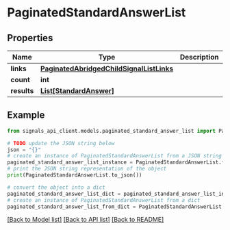 # PaginatedStandardAnswerList


## Properties

Name | Type | Description | Notes
------------ | ------------- | ------------- | -------------
**links** | [**PaginatedAbridgedChildSignalListLinks**](PaginatedAbridgedChildSignalListLinks.md) |  | [optional] 
**count** | **int** |  | [optional] 
**results** | [**List[StandardAnswer]**](StandardAnswer.md) |  | [optional] 

## Example

```python
from signals_api_client.models.paginated_standard_answer_list import PaginatedStandardAnswerList

# TODO update the JSON string below
json = "{}"
# create an instance of PaginatedStandardAnswerList from a JSON string
paginated_standard_answer_list_instance = PaginatedStandardAnswerList.from_json(json)
# print the JSON string representation of the object
print(PaginatedStandardAnswerList.to_json())

# convert the object into a dict
paginated_standard_answer_list_dict = paginated_standard_answer_list_instance.to_dict()
# create an instance of PaginatedStandardAnswerList from a dict
paginated_standard_answer_list_from_dict = PaginatedStandardAnswerList.from_dict(paginated_standard_answer_list_dict)
```
[[Back to Model list]](../README.md#documentation-for-models) [[Back to API list]](../README.md#documentation-for-api-endpoints) [[Back to README]](../README.md)


